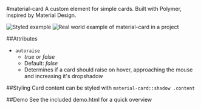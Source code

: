 #material-card
A custom element for simple cards. Built with Polymer, inspired by Material Design.

![Styled example](https://github.com/lemabu/material-card/blob/master/screenshot.png  "Styled example")
![Real world example of material-card in a project](https://github.com/lemabu/material-card/blob/master/screenshot2.png  "Real world example of material-card in a project")

##Attributes
* `autoraise`
	* *true* or *false*
	* Default: *false*
	* Determines if a card should raise on hover, approaching the mouse and increasing it's dropshadow

##Styling
Card content can be styled with `material-card::shadow .content`

##Demo
See the included demo.html for a quick overview



